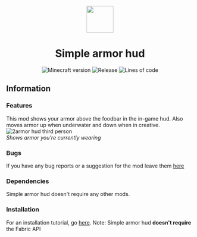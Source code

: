 <p align="center">
    <img src="https://user-images.githubusercontent.com/50689727/130094678-7640882a-e9dc-4c09-837c-e9eb1c99b0cd.png" width="72px" height="72px"/>
</p>
    
<h1 align="center">Simple armor hud</h1>

<p align="center">
    <img src="https://img.shields.io/badge/for%20MC-1.17.x-green" alt = "Minecraft version"/>
    <img src="https://img.shields.io/github/v/release/LegoRaft/simple-armor-hud?color=yellow" alt="Release">
    <img src="https://tokei.rs/b1/github/LegoRaft/simple-armor-hud" alt="Lines of code">
</p>

## Information

### Features
This mod shows your armor above the foodbar in the in-game hud. Also moves armor up when underwater and down when in creative.
![2armor hud third person](https://user-images.githubusercontent.com/50689727/130084592-5a35579a-f300-4c6e-b6ad-9b6bd620904c.png) <br>
_Shows armor you're currently wearing_


### Bugs
If you have any bug reports or a suggestion for the mod leave them [here](https://github.com/LegoRaft/simple-armor-hud/issues)

### Dependencies
Simple armor hud doesn't require any other mods.

### Installation
For an installation tutorial, go [here](https://fabricmc.net/wiki/install). Note: Simple armor hud **doesn't require** the Fabric API
